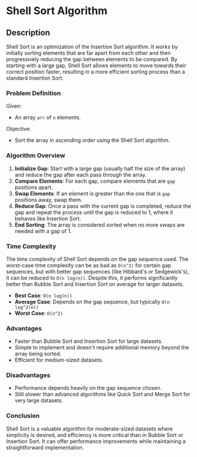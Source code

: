 # Shell Sort Algorithm

## Description

Shell Sort is an optimization of the Insertion Sort algorithm. It works by initially sorting elements that are far apart from each other and then progressively reducing the gap between elements to be compared. By starting with a large gap, Shell Sort allows elements to move towards their correct position faster, resulting in a more efficient sorting process than a standard Insertion Sort.

### Problem Definition

Given:
- An array `arr` of `n` elements.

Objective:
- Sort the array in ascending order using the Shell Sort algorithm.

### Algorithm Overview

1. **Initialize Gap**: Start with a large gap (usually half the size of the array) and reduce the gap after each pass through the array.
2. **Compare Elements**: For each gap, compare elements that are `gap` positions apart.
3. **Swap Elements**: If an element is greater than the one that is `gap` positions away, swap them.
4. **Reduce Gap**: Once a pass with the current gap is completed, reduce the gap and repeat the process until the gap is reduced to 1, where it behaves like Insertion Sort.
5. **End Sorting**: The array is considered sorted when no more swaps are needed with a gap of 1.

### Time Complexity

The time complexity of Shell Sort depends on the gap sequence used. The worst-case time complexity can be as bad as `O(n^2)` for certain gap sequences, but with better gap sequences (like Hibbard's or Sedgewick's), it can be reduced to `O(n log(n))`. Despite this, it performs significantly better than Bubble Sort and Insertion Sort on average for larger datasets.

- **Best Case**: `O(n log(n))`
- **Average Case**: Depends on the gap sequence, but typically `O(n log^2(n))`
- **Worst Case**: `O(n^2)`

### Advantages

- Faster than Bubble Sort and Insertion Sort for large datasets.
- Simple to implement and doesn't require additional memory beyond the array being sorted.
- Efficient for medium-sized datasets.

### Disadvantages

- Performance depends heavily on the gap sequence chosen.
- Still slower than advanced algorithms like Quick Sort and Merge Sort for very large datasets.

### Conclusion

Shell Sort is a valuable algorithm for moderate-sized datasets where simplicity is desired, and efficiency is more critical than in Bubble Sort or Insertion Sort. It can offer performance improvements while maintaining a straightforward implementation.
